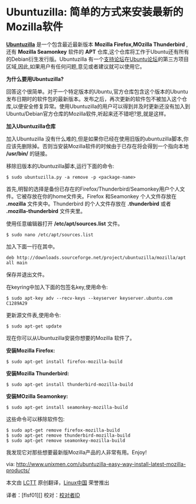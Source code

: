 Ubuntuzilla: 简单的方式来安装最新的Mozilla软件
================================================================================
[**Ubuntuzilla**][1] 是一个包含最近最新版本 **Mozilla Firefox,MOzilla Thunderbird** ,还有 **Mozilla Seamonkey** 软件的 **APT** 仓库,这个仓库将工作于Ubuntu还有所有的Debian衍生发行版。Ubuntuzilla 有一个[支持论坛][2]在[Ubuntu论坛][3]的第三方项目区域,因此,如果用户有任何问题,意见或者建议就可以使用它。

**为什么要用Ubuntuzilla?**

回答这个很简单。对于一个特定版本的Ubuntu,官方仓库包含这个版本的Ubuntu发布日期时的软件包的最新版本。发布之后，再次更新的软件包不被加入这个仓库,以便安全修复异常。使用Ubuntuzilla的用户可以得到并及时更新还没有加入到Ubuntu/Debian官方仓库的Mozilla软件,听起来还不错吧?恩,就是这样。


**加入Ubuntuzilla仓库**

加入Ubuntuzilla 没有什么难的,但是如果你已经在使用旧版的ubuntuzilla脚本,你应该先删除掉。否则当安装Mozilla软件的时候由于已存在将会得到一个指向本地 **/usr/bin/** 的链接。



移除旧版本的Ubuntuzilla脚本,运行下面的命令:

    $ sudo ubuntuzilla.py -a remove -p <package-name>

首先,明智的选择是备份已存在的Firefox/Thunderbird/Seamonkey用户个人文件。它被存放在你的home文件夹。Firefox 和Seamonkey 个人文件存放在 **.mozilla** 文件夹中。Thunderbird 的个人文件存放在 **.thunderbird** 或者 **.mozilla-thunderbird** 文件夹里。

使用任意编辑器打开 **/etc/apt/sources.list** 文件。

    $ sudo nano /etc/apt/sources.list

加入下面一行在其中。

    deb http://downloads.sourceforge.net/project/ubuntuzilla/mozilla/apt all main

保存并退出文件。

在keyring中加入下面的包签名key,使用命令:

    $ sudo apt-key adv --recv-keys --keyserver keyserver.ubuntu.com C1289A29

更新源文件表,使用命令:

    $ sudo apt-get update

现在你可以从Ubuntuzilla安装你想要的Mozilla 软件了。

**安装Mozilla Firefox:**

    $ sudo apt-get install firefox-mozilla-build

**安装Mozilla Thunderbird:**

    $ sudo apt-get install thunderbird-mozilla-build

**安装MOzilla Seamonkey:**

    $ sudo apt-get install seamonkey-mozilla-build

这些命令可以移除软件包:

    $ sudo apt-get remove firefox-mozilla-build
    $ sudo apt-get remove thunderbird-mozilla-build
    $ sudo apt-get remove seamonkey-mozilla-build

我发现它对那些想要最新版Mozilla产品的人非常有用。Enjoy!



via: http://www.unixmen.com/ubuntuzilla-easy-way-install-latest-mozilla-products/

本文由 [LCTT][] 原创翻译，[Linux中国][] 荣誉推出

译者：[flsf01][] 校对：[校对者ID][]

[LCTT]:https://github.com/LCTT/TranslateProject
[Linux中国]:http://linux.cn/portal.php
[译者ID]:http://linux.cn/space/译者ID
[校对者ID]:http://linux.cn/space/校对者ID

[1]:http://sourceforge.net/apps/mediawiki/ubuntuzilla/index.php?title=Main_Page
[2]:http://ubuntuforums.org/forumdisplay.php?f=251
[3]:http://ubuntuforums.org/

